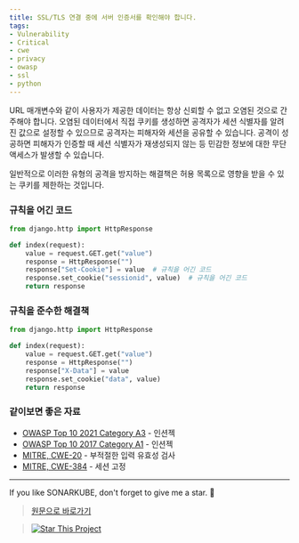 ```yaml
---
title: SSL/TLS 연결 중에 서버 인증서를 확인해야 합니다.
tags:
- Vulnerability
- Critical
- cwe
- privacy
- owasp
- ssl
- python
---
```


URL 매개변수와 같이 사용자가 제공한 데이터는 항상 신뢰할 수 없고 오염된 것으로 간주해야 합니다. 
오염된 데이터에서 직접 쿠키를 생성하면 공격자가 세션 식별자를 알려진 값으로 설정할 수 있으므로 공격자는 피해자와 세션을 공유할 수 있습니다. 
공격이 성공하면 피해자가 인증할 때 세션 식별자가 재생성되지 않는 등 민감한 정보에 대한 무단 액세스가 발생할 수 있습니다.

일반적으로 이러한 유형의 공격을 방지하는 해결책은 허용 목록으로 영향을 받을 수 있는 쿠키를 제한하는 것입니다.

### 규칙을 어긴 코드
```python
from django.http import HttpResponse

def index(request):
    value = request.GET.get("value")
    response = HttpResponse("")
    response["Set-Cookie"] = value  # 규칙을 어긴 코드
    response.set_cookie("sessionid", value)  # 규칙을 어긴 코드
    return response
```

### 규칙을 준수한 해결책
```python
from django.http import HttpResponse

def index(request):
    value = request.GET.get("value")
    response = HttpResponse("")
    response["X-Data"] = value
    response.set_cookie("data", value)
    return response
```


### 같이보면 좋은 자료
- [OWASP Top 10 2021 Category A3](https://owasp.org/Top10/A03_2021-Injection/) - 인션젝
- [OWASP Top 10 2017 Category A1](https://owasp.org/www-project-top-ten/2017/A1_2017-Injection) - 인션젝
- [MITRE, CWE-20](https://cwe.mitre.org/data/definitions/20) - 부적절한 입력 유효성 검사
- [MITRE, CWE-384](https://cwe.mitre.org/data/definitions/384) - 세션 고정
---


If you like SONARKUBE, don't forget to give me a star. :star2:

> [원문으로 바로가기](https://rules.sonarsource.com/python/type/Vulnerability/RSPEC-4830)

> [![Star This Project](https://img.shields.io/github/stars/kantabile/sonarkube.svg?label=Stars&style=social)](https://github.com/kantabile/sonarkube)